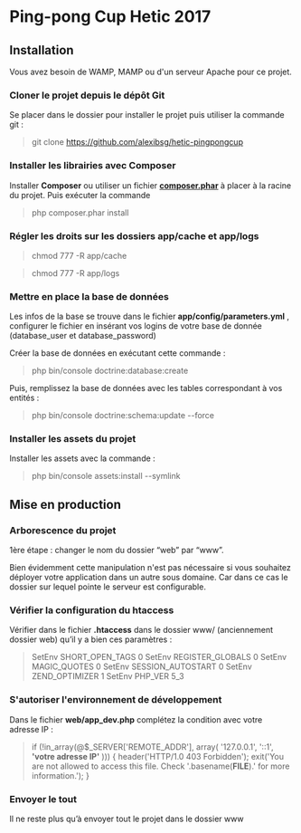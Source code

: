 # Ping-pong Cup Hetic 2017
## Installation

Vous avez besoin de WAMP, MAMP ou d'un serveur Apache pour ce projet.

### Cloner le projet depuis le dépôt Git

Se placer dans le dossier pour installer le projet puis utiliser la commande git :
> git clone https://github.com/alexibsg/hetic-pingpongcup

### Installer les librairies avec Composer

Installer **Composer** ou utiliser un fichier **[composer.phar](https://getcomposer.org/download/)** à placer à la racine du projet.
Puis exécuter la commande 
> php composer.phar install

### Régler les droits sur les dossiers app/cache et app/logs

> chmod 777 -R app/cache

> chmod 777 -R app/logs

### Mettre en place la base de données
Les infos de la base se trouve dans le fichier **app/config/parameters.yml** , configurer le fichier en insérant vos logins de votre base de donnée (database_user et database_password)

Créer la base de données en exécutant cette commande  :
> php bin/console doctrine:database:create

Puis, remplissez la base de données avec les tables correspondant à vos entités :
> php bin/console doctrine:schema:update --force

### Installer les assets du projet

Installer les assets avec la commande : 
> php bin/console assets:install --symlink

## Mise en production

### Arborescence du projet

1ère étape : changer le nom du dossier “web” par “www”.

Bien évidemment cette manipulation n'est pas nécessaire si vous souhaitez déployer votre application dans un autre sous domaine. Car dans ce cas le dossier sur lequel pointe le serveur est configurable.

### Vérifier la configuration du htaccess

Vérifier dans le fichier **.htaccess** dans le dossier www/ (anciennement dossier web) qu’il y a bien ces paramètres :
> SetEnv SHORT_OPEN_TAGS 0
SetEnv REGISTER_GLOBALS 0
SetEnv MAGIC_QUOTES 0
SetEnv SESSION_AUTOSTART 0
SetEnv ZEND_OPTIMIZER 1
SetEnv PHP_VER 5_3

### S'autoriser l'environnement de développement

Dans le fichier **web/app_dev.php** complétez la condition avec votre adresse IP :
> if (!in_array(@$_SERVER['REMOTE_ADDR'], array(
 '127.0.0.1',
 '::1',
 **'votre adresse IP'**
))) {
 header('HTTP/1.0 403 Forbidden');
 exit('You are not allowed to access this file. Check '.basename(__FILE__).' for more information.');
}

### Envoyer le tout

Il ne reste plus qu’à envoyer tout le projet dans le dossier www
